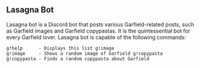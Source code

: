## Lasagna Bot



Lasagna bot is a Discord bot that posts various Garfield-related posts, such as Garfield images and Garfield copypastas. It is the quintessential bot for every Garfield lover. Lasagna bot is capable of the following commands:

```
g!help      - Displays this list g!image	
g!image     - Shows a random image of Garfield g!copypasta	
g!copypasta - Finds a random copypasta about Garfield
```
